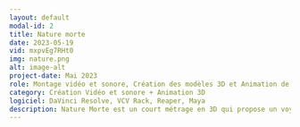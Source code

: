 ```yaml
---
layout: default
modal-id: 2
title: Nature morte
date: 2023-05-19
vid: mxpvEg7RHt0
img: nature.png
alt: image-alt
project-date: Mai 2023
role: Montage vidéo et sonore, Création des modèles 3D et Animation de scènes 3D (0:00 à 0:17/0:35 à 0:47)
category: Création Vidéo et sonore + Animation 3D
logiciel: DaVinci Resolve, VCV Rack, Reaper, Maya
description: Nature Morte est un court métrage en 3D qui propose un voyage visuel à travers les extrêmes de la nature, illustrant la transition de la quiétude à la destruction.
---
```

